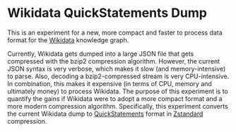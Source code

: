 # Wikidata QuickStatements Dump

This is an experiment for a new, more compact and faster to process
data format for the [Wikidata](https://wikidata.org) knowledge graph.

Currently, Wikidata gets dumped into a large JSON file that gets compressed
with the bzip2 compression algorithm. However, the current JSON syntax is
very verbose, which makes it slow (and memory-intensive) to parse. Also,
decoding a bzip2-compressed stream is very CPU-intensive. In combination,
this makes it expensive (in terms of CPU, memory and ultimately money)
to process Wikidata. The purpose of this experiment is to quantify the
gains if Wikidata were to adopt a more compact format and a more modern
compression algorithm. Specifically, this experiment converts the current
Wikidata dump to [QuickStatements](https://www.wikidata.org/wiki/Help:QuickStatements) format in [Zstandard](https://en.wikipedia.org/wiki/Zstd) compression.




